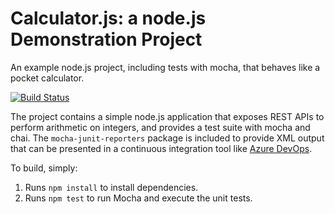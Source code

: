 Calculator.js: a node.js Demonstration Project
==============================================
An example node.js project, including tests with mocha, that behaves like
a pocket calculator.

[![Build Status](https://oliviert.visualstudio.com/Calculator/_apis/build/status/Olivt.calculator?branchName=master)](https://oliviert.visualstudio.com/Calculator/_build/latest?definitionId=4&branchName=master)

The project contains a simple node.js application that exposes REST APIs
to perform arithmetic on integers, and provides a test suite with mocha
and chai.  The `mocha-junit-reporters` package is included to provide XML
output that can be presented in a continuous integration tool like
[Azure DevOps](https://azure.com/devops).

To build, simply:

1. Runs `npm install` to install dependencies.
2. Runs `npm test` to run Mocha and execute the unit tests.

